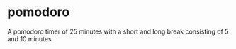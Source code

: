 # pomodoro
A pomodoro timer of 25 minutes with a short and long break consisting of 5 and 10 minutes

